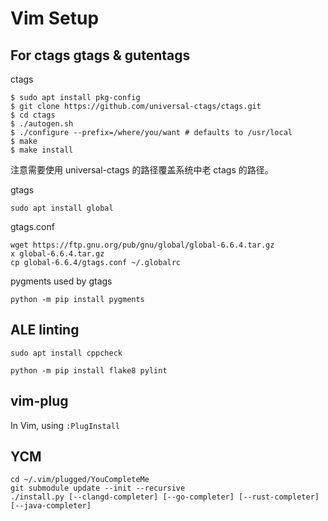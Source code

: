 # Vim Setup

## For ctags gtags & gutentags

ctags

```
$ sudo apt install pkg-config
$ git clone https://github.com/universal-ctags/ctags.git
$ cd ctags
$ ./autogen.sh
$ ./configure --prefix=/where/you/want # defaults to /usr/local
$ make
$ make install
```

注意需要使用 universal-ctags 的路径覆盖系统中老 ctags 的路径。

gtags

```
sudo apt install global
```

gtags.conf

```
wget https://ftp.gnu.org/pub/gnu/global/global-6.6.4.tar.gz
x global-6.6.4.tar.gz
cp global-6.6.4/gtags.conf ~/.globalrc
```

pygments used by gtags

```
python -m pip install pygments
```

## ALE linting

```
sudo apt install cppcheck
```

```
python -m pip install flake8 pylint
```

## vim-plug

In Vim, using `:PlugInstall`

## YCM

```
cd ~/.vim/plugged/YouCompleteMe
git submodule update --init --recursive
./install.py [--clangd-completer] [--go-completer] [--rust-completer] [--java-completer]
```